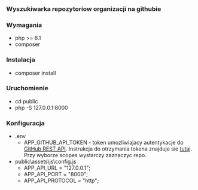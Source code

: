 ### Wyszukiwarka repozytoriow organizacji na githubie

### Wymagania
* php >= 8.1
* composer

### Instalacja
* composer install

### Uruchomienie
* cd public
* php -S 127.0.0.1:8000

### Konfiguracja
* .env
   * APP_GITHUB_API_TOKEN - token umozliwiajacy autentykacje do [GitHub REST API](https://docs.github.com/en/rest). Instrukcja do otrzymania tokena znajduje sie [tutaj](https://docs.github.com/en/authentication/keeping-your-account-and-data-secure/creating-a-personal-access-token). Przy wyborze scopes wystarczy zaznaczyc repo.
* public\assets\js\config.js
   * APP_API_URL = "127.0.0.1";
   * APP_API_PORT = "8000";
   * APP_API_PROTOCOL = "http";
